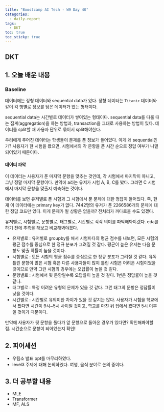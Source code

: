 ```yaml
---
title: "Boostcamp AI Tech - W9 Day 40"
categories:
  - daily-report
tags:
  - DKT
toc: true
toc_sticky: true
---
```


## DKT

## 1. 오늘 배운 내용
### Baseline
데이터에는 정형 데이터와 sequential data가 있다.
정형 데이터는 `Titanic` 데이터와 같이 각 행별로 정보를 담은 데이터가 있는 형태이다.


sequential data는 시간별로 데이터가 쌓여있는 형태이다.
sequential data를 다룰 때는 집계(aggregation)을 하는 방법과, transaction을 그대로 사용하는 방법이 있다.
데이터를 split할 때 사용자 단위로 묶어서 split해야한다.

우리에게 주어진 데이터는 학생들이 문제를 푼 정보가 들어있다. 이게 왜 sequential인가? 사용자가 한 시험을 봤으면, 시험에서의 각 문항을 푼 시간 순으로 정답 여부가 나열되어있기 때문이다.


#### 데이터 파악
이 데이터는 사용자가 푼 마지막 문항을 맞추는 것인데, 각 시험에서 마지막이 아니고, 그냥 정말 마지막 문항이다.
만약에 a라는 유저가 시험 A, B, C를 봤다. 그러면 C 시험에서 마지막 문항을 맞출지 예측하는 것이다.

데이터를 보면 유저별로 푼 시험과 그 시험에서 푼 문제에 대한 정답이 들어있다. 즉, 현재 이 데이터에는 primary key가 없다. 7442명의 유저가 푼 2266586개의 문제에 대한 정답 코드만 있다. 이게 문제가 될 상황은 없을까? 전처리가 까다로울 수도 있겠다.

유저별로, 시험별로, 문항별로, 태그별로, 시간별로 각각 의미를 파악해봐야겠다. eda를 하기 전에 추측을 해보고 비교해봐야겠다.
- 유저별로 : 유저별로 groupby를 해서 시험마다의 평균 점수를 내보면, 모든 시험의 평균 점수를 중심으로 한 정규 분포가 그려질 것 같다. 평균이 높은 유저는 다음 문항도 맞출 확률이 높을 것이다.
- 시험별로 : 모든 시험의 평균 점수를 중심으로 한 정규 분포가 그려질 것 같다. 유독 틀린 문항이 많은 시험 혹은 다른 사용자들이 많이 틀린 시험은 어려운 시험이었을 것이므로 만약 그런 시험의 경우에는 오답률이 높을 것 같다.
- 문항별로 : 시험에서 뒷 문항일수록 오답률이 높을 것 같다. 1번은 정답률이 높을 것 같다. 
- 태그별로 : 특정 어려운 유형의 문제가 있을 것 같다. 그런 태그의 문항은 정답률이 낮을 것이다.
- 시간별로 : 시간별로 유의미한 차이가 있을 것 같지는 않다. 사용자가 시험을 학교에서 봤다면 시간이 9시~5시 사이일 것이고, 학교를 마친 뒤 집에서 봤다면 5시 이후일 것이기 때문이다.

만약에 사용자가 뒷 문항을 풀다가 앞 문항으로 돌아온 경우가 있다면? 확인해봐야할 점. 시간순으로 문항이 되어있는지 확인!


## 2. 피어세션
- 우팀소 발표 ppt를 마무리하였다.
- level3 주제에 대해 논의하였다. 여행, 음식 분야로 논의 중이다.


## 3. 더 공부할 내용
- MLE
- Transformer
- MF, ALS